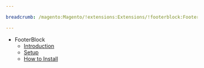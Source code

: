 ```yaml
---

breadcrumb: /magento:Magento/!extensions:Extensions/!footerblock:FooterBlock

---
```


* FooterBlock
    * [Introduction](INDEX.md)
    * [Setup](INDEX.md#setup)
    * [How to Install](INDEX.md#how-to-install)
